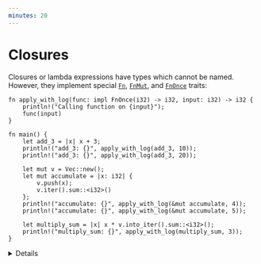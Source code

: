 ```yaml
---
minutes: 20
---
```


# Closures

Closures or lambda expressions have types which cannot be named. However, they
implement special [`Fn`](https://doc.rust-lang.org/std/ops/trait.Fn.html),
[`FnMut`](https://doc.rust-lang.org/std/ops/trait.FnMut.html), and
[`FnOnce`](https://doc.rust-lang.org/std/ops/trait.FnOnce.html) traits:

```rust,editable
fn apply_with_log(func: impl FnOnce(i32) -> i32, input: i32) -> i32 {
    println!("Calling function on {input}");
    func(input)
}

fn main() {
    let add_3 = |x| x + 3;
    println!("add_3: {}", apply_with_log(add_3, 10));
    println!("add_3: {}", apply_with_log(add_3, 20));

    let mut v = Vec::new();
    let mut accumulate = |x: i32| {
        v.push(x);
        v.iter().sum::<i32>()
    };
    println!("accumulate: {}", apply_with_log(&mut accumulate, 4));
    println!("accumulate: {}", apply_with_log(&mut accumulate, 5));

    let multiply_sum = |x| x * v.into_iter().sum::<i32>();
    println!("multiply_sum: {}", apply_with_log(multiply_sum, 3));
}
```

<details>

An `Fn` (e.g. `add_3`) neither consumes nor mutates captured values, or perhaps captures
nothing at all. It can be called multiple times concurrently.

An `FnMut` (e.g. `accumulate`) might mutate captured values. You can call it multiple times,
but not concurrently.

If you have an `FnOnce` (e.g. `multiply_sum`), you may only call it once. It might consume
captured values.

`FnMut` is a subtype of `FnOnce`. `Fn` is a subtype of `FnMut` and `FnOnce`. I.e. you can use an
`FnMut` wherever an `FnOnce` is called for, and you can use an `Fn` wherever an `FnMut` or `FnOnce`
is called for.

When you define a function that takes a closure, you should take `FnOnce` if you can (i.e. you can it once), or `FnMut`
else, and last `Fn`. This allows the most flexibility for the caller.

In contrast, when you have a closure, the most flexible you can have is `Fn` (it can be passed everywhere), then `FnMut`,
and lastly `FnOnce`.

The compiler also infers `Copy` (e.g. for `add_3`) and `Clone` (e.g. `multiply_sum`),
depending on what the closure captures.

By default, closures will capture by reference if they can. The `move` keyword makes them capture
by value.
```rust,editable
fn make_greeter(prefix: String) -> impl Fn(&str) {
    return move |name| println!("{} {}", prefix, name)
}

fn main() {
    let hi = make_greeter("Hi".to_string());
    hi("there");
}
```

</details>
